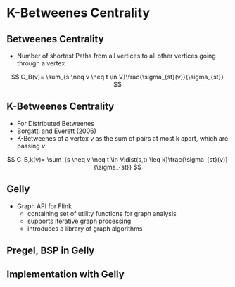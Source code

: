 # K-Betweenes Centrality

## Betweenes Centrality

- Number of shortest Paths from all vertices to all other vertices going through a vertex

$$
C_B(v)= \sum_{s \neq v \neq t \in V}\frac{\sigma_{st}(v)}{\sigma_{st}}
$$

## K-Betweenes Centrality

- For Distributed Betweenes
- Borgatti and Everett (2006)
- K-Betweenes of a vertex $v$ as the sum of pairs at most k apart, which are passing $v$

$$
C_B,k(v)= \sum_{s \neq v \neq t \in V:dist(s,t) \leq k}\frac{\sigma_{st}(v)}{\sigma_{st}}
$$

## Gelly

- Graph API for Flink
    - containing set of utility functions for graph analysis
    - supports iterative graph processing
    - introduces a library of graph algorithms

## Pregel, BSP in Gelly

## Implementation with Gelly
